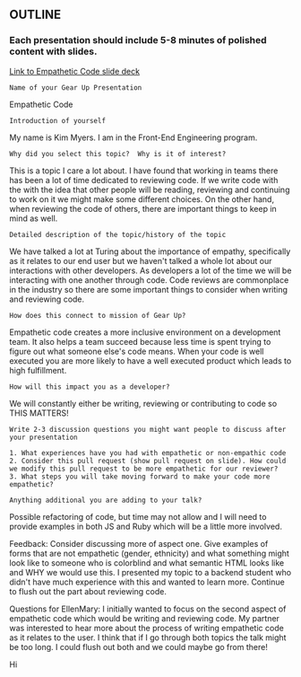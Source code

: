 ## OUTLINE

### Each presentation should include 5-8 minutes of polished content with slides. 
  
[Link to Empathetic Code slide deck](https://docs.google.com/presentation/d/1bHg-IKkzuJZPUTHPJ7a5cDZSUWMeypL07IW8VSsNzpI/edit#slide=id.g592cda33b8_0_500)
  
  `Name of your Gear Up Presentation`
  
  Empathetic Code
  
  `Introduction of yourself`
  
  My name is Kim Myers. I am in the Front-End Engineering program.
  
  `Why did you select this topic?  Why is it of interest?` 
  
  This is a topic I care a lot about. I have found that working in teams there has been a lot of time dedicated to reviewing code.
  If we write code with the with the idea that other people will be reading, reviewing and continuing to work on it we might make some different choices.
  On the other hand, when reviewing the code of others, there are important things to keep in mind as well.
  
  `Detailed description of the topic/history of the topic`
  
  We have talked a lot at Turing about the importance of empathy, specifically as it relates to our end user but we haven't talked a whole lot about our interactions with other developers.
  As developers a lot of the time we will be interacting with one another through code. Code reviews are commonplace in the industry so there are some important things to consider when writing and reviewing code.
  
  `How does this connect to mission of Gear Up?`
  
  Empathetic code creates a more inclusive environment on a development team. 
  It also helps a team succeed because less time is spent trying to figure out what someone else's code means.
  When your code is well executed you are more likely to have a well executed product which leads to high fulfillment.
  
  `How will this impact you as a developer?` 
  
  We will constantly either be writing, reviewing or contributing to code so THIS MATTERS!
  
  `Write 2-3 discussion questions you might want people to discuss after your presentation`
  
    1. What experiences have you had with empathetic or non-empathic code
    2. Consider this pull request (show pull request on slide). How could we modify this pull request to be more empathetic for our reviewer?
    3. What steps you will take moving forward to make your code more empathetic?
    
   `Anything additional you are adding to your talk?`
   
   Possible refactoring of code, but time may not allow and I will need to provide examples in both JS and Ruby which will be a little more involved.
   
   Feedback: Consider discussing more of aspect one. Give examples of forms that are not empathetic (gender, ethnicity) and what something might look like to someone who is colorblind and what semantic HTML looks like and WHY we would use this. I presented my topic to a backend student who didn't have much experience with this and wanted to learn more. Continue to flush out the part about reviewing code.
   
   Questions for EllenMary: I initially wanted to focus on the second aspect of empathetic code which would be writing and reviewing code. My partner was interested to hear more about the process of writing empathetic code as it relates to the user. I think that if I go through both topics the talk might be too long. I could flush out both and we could maybe go from there!
   
   Hi
